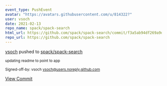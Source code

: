 ```yaml
---
event_type: PushEvent
avatar: "https://avatars.githubusercontent.com/u/814322?"
user: vsoch
date: 2021-02-13
repo_name: spack/spack-search
html_url: https://github.com/spack/spack-search/commit/f3a5ab94df269a9d3c540a661c02db26efd73595
repo_url: https://github.com/spack/spack-search
---
```


<a href='https://github.com/vsoch' target='_blank'>vsoch</a> pushed to <a href='https://github.com/spack/spack-search' target='_blank'>spack/spack-search</a>

<small>updating readme to point to app

Signed-off-by: vsoch <vsoch@users.noreply.github.com></small>

<a href='https://github.com/spack/spack-search/commit/f3a5ab94df269a9d3c540a661c02db26efd73595' target='_blank'>View Commit</a>